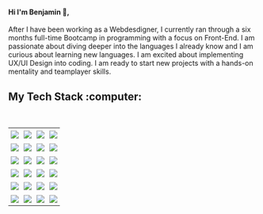 #### Hi I'm Benjamin :wave:,

<p>
After I have been working as a Webdesdigner, I currently ran through a six months full-time Bootcamp in programming with a focus on Front-End. I am passionate about diving deeper into the languages I already know and I am curious about learning new languages. I am excited about implementing UX/UI Design into coding. I am ready to start new projects with a hands-on mentality and teamplayer skills.
</p>

<h2>My Tech Stack :computer:</h2>

<br/>
<div align="center">
<table>
    <tbody>
        <tr>
            <td style="padding: 5px;"><img src="https://skillicons.dev/icons?i=javascript" /></td>
            <td style="padding: 5px;"><img src="https://skillicons.dev/icons?i=typescript" /></td>
            <td style="padding: 5px;"><img src="https://skillicons.dev/icons?i=react" /></td>
            <td style="padding: 5px;"><img src="https://skillicons.dev/icons?i=nextjs" /></td>
        </tr>
          <tr>
            <td style="padding: 5px;"><img src="https://skillicons.dev/icons?i=html" /></td>
            <td style="padding: 5px;"><img src="https://skillicons.dev/icons?i=css" /></td>
            <td style="padding: 5px;"><img src="https://skillicons.dev/icons?i=tailwind" /></td>
            <td style="padding: 5px;"><img src="https://skillicons.dev/icons?i=vscode" /></td>
        </tr>
        <tr>
            <td style="padding: 5px;"><img src="https://skillicons.dev/icons?i=git" /></td>
            <td style="padding: 5px;"><img src="https://skillicons.dev/icons?i=github" /></td>
            <td style="padding: 5px;"><img src="https://skillicons.dev/icons?i=vite" /></td>
            <td style="padding: 5px;"><img src="https://skillicons.dev/icons?i=npm" /></td>
        </tr>
        <tr>
            <td style="padding: 5px;"><img src="https://skillicons.dev/icons?i=nodejs" /></td>
            <td style="padding: 5px;"><img src="https://skillicons.dev/icons?i=express" /></td>
            <td style="padding: 5px;"><img src="https://skillicons.dev/icons?i=figma" /></td>
            <td style="padding: 5px;"><img src="https://skillicons.dev/icons?i=prisma" /></td>
        </tr>
        <tr>
            <td style="padding: 5px;"><img src="https://skillicons.dev/icons?i=postgresql" /></td>
            <td style="padding: 5px;"><img src="https://skillicons.dev/icons?i=supabase" /></td>
            <td style="padding: 5px;"><img src="https://skillicons.dev/icons?i=vercel" /></td>
            <td style="padding: 5px;"><img src="https://skillicons.dev/icons?i=photoshop" /></td>
        </tr>
        <tr>
            <td style="padding: 5px;"><img src="https://skillicons.dev/icons?i=pr" /></td>
            <td style="padding: 5px;"><img src="https://skillicons.dev/icons?i=au" /></td>
            <td style="padding: 5px;"><img src="https://skillicons.dev/icons?i=webflow" /></td>
            <td style="padding: 5px;"><img src="https://skillicons.dev/icons?i=wordpress" /></td>
        </tr>
    </tbody>
</table>
</div>

<!--
**pnimajneb/pnimajneb** is a ✨ _special_ ✨ repository because its `README.md` (this file) appears on your GitHub profile.

Here are some ideas to get you started:

- 🔭 I’m currently working on ...
- 🌱 I’m currently learning ...
- 👯 I’m looking to collaborate on ...
- 🤔 I’m looking for help with ...
- 💬 Ask me about ...
- 📫 How to reach me: ...
- 😄 Pronouns: ...
- ⚡ Fun fact: ...
-->
